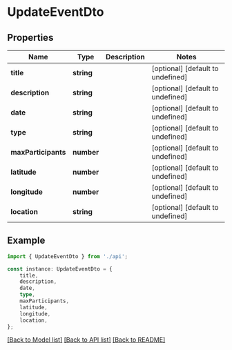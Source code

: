 # UpdateEventDto


## Properties

Name | Type | Description | Notes
------------ | ------------- | ------------- | -------------
**title** | **string** |  | [optional] [default to undefined]
**description** | **string** |  | [optional] [default to undefined]
**date** | **string** |  | [optional] [default to undefined]
**type** | **string** |  | [optional] [default to undefined]
**maxParticipants** | **number** |  | [optional] [default to undefined]
**latitude** | **number** |  | [optional] [default to undefined]
**longitude** | **number** |  | [optional] [default to undefined]
**location** | **string** |  | [optional] [default to undefined]

## Example

```typescript
import { UpdateEventDto } from './api';

const instance: UpdateEventDto = {
    title,
    description,
    date,
    type,
    maxParticipants,
    latitude,
    longitude,
    location,
};
```

[[Back to Model list]](../README.md#documentation-for-models) [[Back to API list]](../README.md#documentation-for-api-endpoints) [[Back to README]](../README.md)
